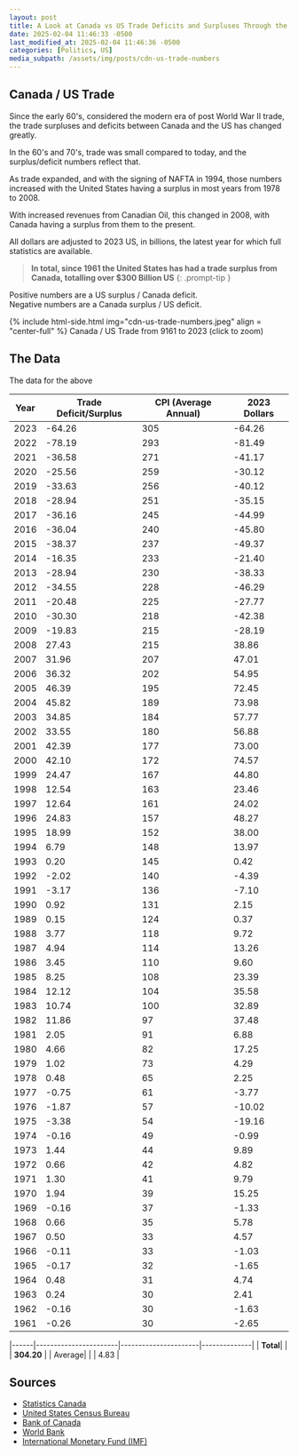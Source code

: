 ```yaml
---
layout: post
title: A Look at Canada vs US Trade Deficits and Surpluses Through the Years
date: 2025-02-04 11:46:33 -0500
last_modified_at: 2025-02-04 11:46:36 -0500
categories: [Politics, US]
media_subpath: /assets/img/posts/cdn-us-trade-numbers
---
```

## Canada / US Trade
Since the early 60's, considered the modern era of post World War II trade, the trade surpluses and deficits between Canada and the US has changed greatly.  

In the 60's and 70's, trade was small compared to today, and the surplus/deficit numbers reflect that.

As trade expanded, and with the signing of NAFTA in 1994, those numbers increased with the United States having a surplus in most years from 1978 to 2008.

With increased revenues from Canadian Oil, this changed in 2008, with Canada having a surplus from them to the present.

All dollars are adjusted to 2023 US, in billions, the latest year for which full statistics are available.  

> **In total, since 1961 the United States has had a trade surplus from Canada, totalling over $300 Billion US**
{: .prompt-tip }

Positive numbers are a US surplus / Canada deficit.  
Negative numbers are a Canada surplus / US deficit.

{% include html-side.html img="cdn-us-trade-numbers.jpeg" align = "center-full" %}
Canada / US Trade from 9161 to 2023 (click to zoom)
## The Data

The data for the above

| Year | Trade Deficit/Surplus | CPI (Average Annual) | 2023 Dollars |
|------|-----------------------|----------------------|--------------|
| 2023 | -64.26                | 305                  | -64.26       |
| 2022 | -78.19                | 293                  | -81.49       |
| 2021 | -36.58                | 271                  | -41.17       |
| 2020 | -25.56                | 259                  | -30.12       |
| 2019 | -33.63                | 256                  | -40.12       |
| 2018 | -28.94                | 251                  | -35.15       |
| 2017 | -36.16                | 245                  | -44.99       |
| 2016 | -36.04                | 240                  | -45.80       |
| 2015 | -38.37                | 237                  | -49.37       |
| 2014 | -16.35                | 233                  | -21.40       |
| 2013 | -28.94                | 230                  | -38.33       |
| 2012 | -34.55                | 228                  | -46.29       |
| 2011 | -20.48                | 225                  | -27.77       |
| 2010 | -30.30                | 218                  | -42.38       |
| 2009 | -19.83                | 215                  | -28.19       |
| 2008 | 27.43                 | 215                  | 38.86        |
| 2007 | 31.96                 | 207                  | 47.01        |
| 2006 | 36.32                 | 202                  | 54.95        |
| 2005 | 46.39                 | 195                  | 72.45        |
| 2004 | 45.82                 | 189                  | 73.98        |
| 2003 | 34.85                 | 184                  | 57.77        |
| 2002 | 33.55                 | 180                  | 56.88        |
| 2001 | 42.39                 | 177                  | 73.00        |
| 2000 | 42.10                 | 172                  | 74.57        |
| 1999 | 24.47                 | 167                  | 44.80        |
| 1998 | 12.54                 | 163                  | 23.46        |
| 1997 | 12.64                 | 161                  | 24.02        |
| 1996 | 24.83                 | 157                  | 48.27        |
| 1995 | 18.99                 | 152                  | 38.00        |
| 1994 | 6.79                  | 148                  | 13.97        |
| 1993 | 0.20                  | 145                  | 0.42         |
| 1992 | -2.02                 | 140                  | -4.39        |
| 1991 | -3.17                 | 136                  | -7.10        |
| 1990 | 0.92                  | 131                  | 2.15         |
| 1989 | 0.15                  | 124                  | 0.37         |
| 1988 | 3.77                  | 118                  | 9.72         |
| 1987 | 4.94                  | 114                  | 13.26        |
| 1986 | 3.45                  | 110                  | 9.60         |
| 1985 | 8.25                  | 108                  | 23.39        |
| 1984 | 12.12                 | 104                  | 35.58        |
| 1983 | 10.74                 | 100                  | 32.89        |
| 1982 | 11.86                 | 97                   | 37.48        |
| 1981 | 2.05                  | 91                   | 6.88         |
| 1980 | 4.66                  | 82                   | 17.25        |
| 1979 | 1.02                  | 73                   | 4.29         |
| 1978 | 0.48                  | 65                   | 2.25         |
| 1977 | -0.75                 | 61                   | -3.77        |
| 1976 | -1.87                 | 57                   | -10.02       |
| 1975 | -3.38                 | 54                   | -19.16       |
| 1974 | -0.16                 | 49                   | -0.99        |
| 1973 | 1.44                  | 44                   | 9.89         |
| 1972 | 0.66                  | 42                   | 4.82         |
| 1971 | 1.30                  | 41                   | 9.79         |
| 1970 | 1.94                  | 39                   | 15.25        |
| 1969 | -0.16                 | 37                   | -1.33        |
| 1968 | 0.66                  | 35                   | 5.78         |
| 1967 | 0.50                  | 33                   | 4.57         |
| 1966 | -0.11                 | 33                   | -1.03        |
| 1965 | -0.17                 | 32                   | -1.65        |
| 1964 | 0.48                  | 31                   | 4.74         |
| 1963 | 0.24                  | 30                   | 2.41         |
| 1962 | -0.16                 | 30                   | -1.63        |
| 1961 | -0.26                 | 30                   | -2.65        |

|------|-----------------------|----------------------|--------------|
| **Total**|                       |                      | **304.20**       |
| Average|                     |                      | 4.83         |

## Sources

- [Statistics Canada](https://www150.statcan.gc.ca/n1/en/type/data?MM=41)
- [United States Census Bureau](https://www.census.gov/foreign-trade/balance/c1220.html)
- [Bank of Canada](https://www.bankofcanada.ca/rates/price-indexes/cpi)
- [World Bank](https://databank.worldbank.org/source/world-development-indicators)
- [International Monetary Fund (IMF)](https://www.imf.org/en/Data)	
